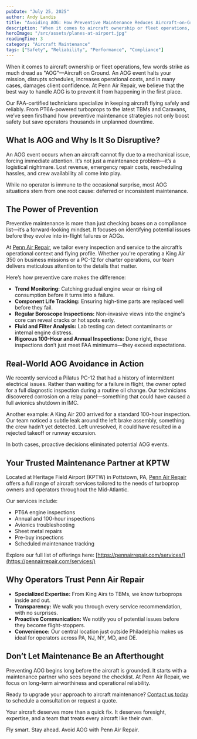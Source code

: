 ```yaml
---
pubDate: "July 25, 2025"
author: Andy Landis
title: "Avoiding AOG: How Preventive Maintenance Reduces Aircraft-on-Ground Scenarios"
description: "When it comes to aircraft ownership or fleet operations, few words strike as much dread as AOG—Aircraft on Ground. An AOG event halts your mission, disrupts schedules, increases operational costs, and in many cases, damages client confidence. At Penn Air Repair, we believe that the best way to handle AOG is to prevent it from happening in the first place."
heroImage: "/src/assets/planes-at-airport.jpg"
readingTime: 3
category: "Aircraft Maintenance"
tags: ["Safety", "Reliability", "Performance", "Compliance"]
---
```


When it comes to aircraft ownership or fleet operations, few words strike as much dread as "AOG"—Aircraft on Ground. An AOG event halts your mission, disrupts schedules, increases operational costs, and in many cases, damages client confidence. At Penn Air Repair, we believe that the best way to handle AOG is to prevent it from happening in the first place.

Our FAA-certified technicians specialize in keeping aircraft flying safely and reliably. From PT6A-powered turboprops to the latest TBMs and Caravans, we’ve seen firsthand how preventive maintenance strategies not only boost safety but save operators thousands in unplanned downtime.

## What Is AOG and Why Is It So Disruptive?

An AOG event occurs when an aircraft cannot fly due to a mechanical issue, forcing immediate attention. It’s not just a maintenance problem—it’s a logistical nightmare. Lost revenue, emergency repair costs, rescheduling hassles, and crew availability all come into play.

While no operator is immune to the occasional surprise, most AOG situations stem from one root cause: deferred or inconsistent maintenance.

## The Power of Prevention

Preventive maintenance is more than just checking boxes on a compliance list—it’s a forward-looking mindset. It focuses on identifying potential issues before they evolve into in-flight failures or AOGs.

At [Penn Air Repair](https://pennairrepair.com/services/), we tailor every inspection and service to the aircraft’s operational context and flying profile. Whether you're operating a King Air 350 on business missions or a PC-12 for charter operations, our team delivers meticulous attention to the details that matter.

Here’s how preventive care makes the difference:

- **Trend Monitoring:** Catching gradual engine wear or rising oil consumption before it turns into a failure.
- **Component Life Tracking:** Ensuring high-time parts are replaced well before they fail.
- **Regular Boroscope Inspections:** Non-invasive views into the engine's core can reveal cracks or hot spots early.
- **Fluid and Filter Analysis:** Lab testing can detect contaminants or internal engine distress.
- **Rigorous 100-Hour and Annual Inspections:** Done right, these inspections don’t just meet FAA minimums—they exceed expectations.

## Real-World AOG Avoidance in Action

We recently serviced a Pilatus PC-12 that had a history of intermittent electrical issues. Rather than waiting for a failure in flight, the owner opted for a full diagnostic inspection during a routine oil change. Our technicians discovered corrosion on a relay panel—something that could have caused a full avionics shutdown in IMC.

Another example: A King Air 200 arrived for a standard 100-hour inspection. Our team noticed a subtle leak around the left brake assembly, something the crew hadn’t yet detected. Left unresolved, it could have resulted in a rejected takeoff or runway excursion.

In both cases, proactive decisions eliminated potential AOG events.

## Your Trusted Maintenance Partner at KPTW

Located at Heritage Field Airport (KPTW) in Pottstown, PA, [Penn Air Repair](https://pennairrepair.com/about/) offers a full range of aircraft services tailored to the needs of turboprop owners and operators throughout the Mid-Atlantic.

Our services include:

- PT6A engine inspections
- Annual and 100-hour inspections
- Avionics troubleshooting
- Sheet metal repairs
- Pre-buy inspections
- Scheduled maintenance tracking

Explore our full list of offerings here: [https://pennairrepair.com/services/](https://pennairrepair.com/services/)

## Why Operators Trust Penn Air Repair

- **Specialized Expertise:** From King Airs to TBMs, we know turboprops inside and out.
- **Transparency:** We walk you through every service recommendation, with no surprises.
- **Proactive Communication:** We notify you of potential issues before they become flight-stoppers.
- **Convenience:** Our central location just outside Philadelphia makes us ideal for operators across PA, NJ, NY, MD, and DE.

## Don’t Let Maintenance Be an Afterthought

Preventing AOG begins long before the aircraft is grounded. It starts with a maintenance partner who sees beyond the checklist. At Penn Air Repair, we focus on long-term airworthiness and operational reliability.

Ready to upgrade your approach to aircraft maintenance? [Contact us today](https://pennairrepair.com/#contact-us) to schedule a consultation or request a quote.

Your aircraft deserves more than a quick fix. It deserves foresight, expertise, and a team that treats every aircraft like their own.

Fly smart. Stay ahead. Avoid AOG with Penn Air Repair.
